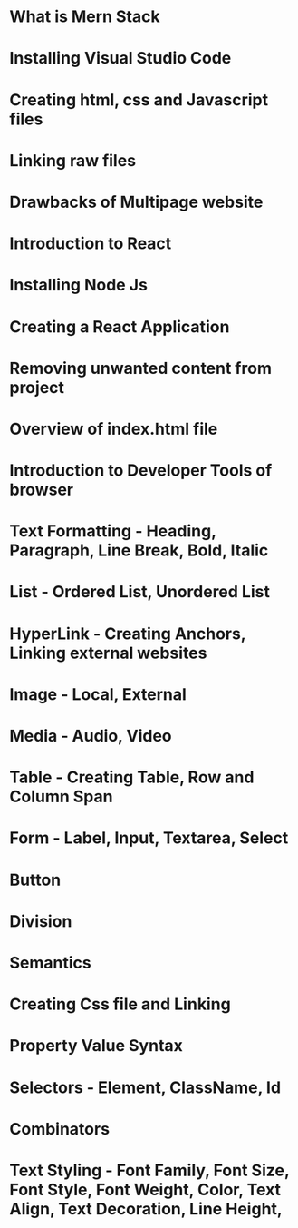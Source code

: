 # What is Mern Stack
# Installing Visual Studio Code
# Creating html, css and Javascript files
# Linking raw files
# Drawbacks of Multipage website

# Introduction to React
# Installing Node Js
# Creating a React Application
# Removing unwanted content from project
# Overview of index.html file

# Introduction to Developer Tools of browser
# Text Formatting - Heading, Paragraph, Line Break, Bold, Italic
# List - Ordered List, Unordered List
# HyperLink - Creating Anchors, Linking external websites
# Image - Local, External

# Media - Audio, Video
# Table - Creating Table, Row and Column Span
# Form - Label, Input, Textarea, Select
# Button
# Division

# Semantics
# Creating Css file and Linking
# Property Value Syntax
# Selectors - Element, ClassName, Id
# Combinators

# Text Styling - Font Family, Font Size, Font Style, Font Weight, Color, Text Align, Text Decoration, Line Height, 


